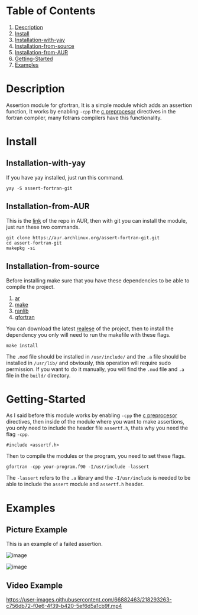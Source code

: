 # Table of Contents
1. [Description](#Description)
2. [Install](#Install)
3. [Installation-with-yay](#Installation-with-yay)
4. [Installation-from-source](#Installation-from-source)
5. [Installation-from-AUR](#Installation-from-AUR)
6. [Getting-Started](#Getting-Started)
7. [Examples](#Examples)

# Description
Assertion module for gfortran, It is a simple module which adds an assertion function, It works by enabling `-cpp` the [c preprocesor](https://gcc.gnu.org/onlinedocs/gfortran/Preprocessing-Options.html) directives in the fortran compiler, many fotrans compilers have this functionality.
# Install
## Installation-with-yay
If you have yay installed, just run this command.
```
yay -S assert-fortran-git
```
## Installation-from-AUR
This is the [link](https://aur.archlinux.org/assert-fortran-git.git) of the repo in AUR, then with git you can install the module, just run these two commands.
```
git clone https://aur.archlinux.org/assert-fortran-git.git
cd assert-fortran-git
makepkg -si
```
## Installation-from-source
Before installing make sure that you have these dependencies to be able to compile the project.
1. [ar](https://man.archlinux.org/man/ar.1.en)
2. [make](https://man.archlinux.org/man/make.1)
3. [ranlib](https://man.archlinux.org/man/ranlib.1)
4. [gfortran](https://man.archlinux.org/man/gfortran.1)

You can download the latest [realese](https://github.com/alecksandr26/Fortran-Assertion-Module/releases) of the project, then to install the dependency you only will need to run the makefile with these flags.
```
make install
```
The `.mod` file should be installed in `/usr/include/` and the `.a` file should be installed in
`/usr/lib/` and obviously, this operation will require sudo permission.
If you want to do it manually, you will find the `.mod` file and `.a` file in the `build/` directory.
# Getting-Started
As I said before this module works by enabling `-cpp` the [c preprocesor](https://gcc.gnu.org/onlinedocs/gfortran/Preprocessing-Options.html) directives,
then inside of the module where you want to make assertions, you only need to include the header file `assertf.h`, thats why you need the flag `-cpp`.
```
#include <assertf.h>
```
Then to compile the modules or the program, you need to set these flags.
```
gfortran -cpp your-program.f90 -I/usr/include -lassert
```
The `-lassert` refers to the `.a` library and the `-I/usr/include` is needed to be able to include the `assert` module and `assertf.h` header. 

# Examples
## Picture Example
This is an example of a failed assertion.

![image](https://user-images.githubusercontent.com/66882463/228629260-d76c09a4-b787-4b41-9295-ec9b098e66cf.png)

![image](https://user-images.githubusercontent.com/66882463/228629376-8e8fdd24-a885-4860-b306-9f0a86208804.png)
## Video Example
https://user-images.githubusercontent.com/66882463/218293263-c756db72-f0e6-4f39-b420-5ef6d5a1cb9f.mp4
